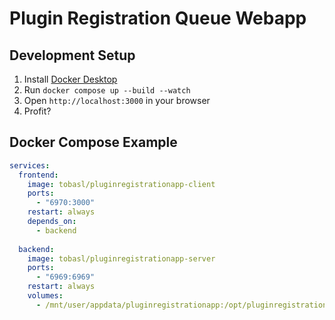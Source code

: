 # Plugin Registration Queue Webapp

## Development Setup

1. Install [Docker Desktop](https://www.docker.com/products/docker-desktop/)
1. Run `docker compose up --build --watch`
1. Open `http://localhost:3000` in your browser
1. Profit?

## Docker Compose Example

```yaml
services:
  frontend:
    image: tobasl/pluginregistrationapp-client
    ports:
      - "6970:3000"
    restart: always
    depends_on:
      - backend
  
  backend:
    image: tobasl/pluginregistrationapp-server
    ports:
      - "6969:6969"
    restart: always
    volumes:
      - /mnt/user/appdata/pluginregistrationapp:/opt/pluginregistrationapp/data
```